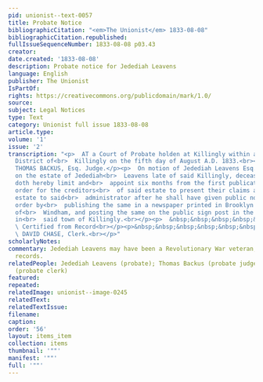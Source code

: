 ```yaml
---
pid: unionist--text-0057
title: Probate Notice
bibliographicCitation: "<em>The Unionist</em> 1833-08-08"
bibliographicCitation.republished: 
fullIssueSequenceNumber: 1833-08-08 p03.43
creator: 
date.created: '1833-08-08'
description: Probate notice for Jedediah Leavens
language: English
publisher: The Unionist
IsPartOf: 
rights: https://creativecommons.org/publicdomain/mark/1.0/
source: 
subject: Legal Notices
type: Text
category: Unionist full issue 1833-08-08
article.type: 
volume: '1'
issue: '2'
transcription: "<p>  AT a Court of Probate holden at Killingly within and for the
  District of<br>  Killingly on the fifth day of August A.D. 1833.<br></p><p>Present
  THOMAS BACKUS, Esq. Judge.</p><p>  On motion of Jedediah Leavens Esq. Administrator
  on the estate of Jedediah<br>  Leavens late of said Killingly, deceased, this court
  doth hereby limit and<br>  appoint six months from the first publication of this
  order for the creditors<br>  of said estate to present their claims against said
  estate to said<br>  administrator after he shall have given public notice of this
  order by<br>  publishing the same in a newspaper printed in Brooklyn in the County
  of<br>  Windham, and posting the same on the public sign post in the East Parish
  in<br>  said town of Killingly.<br></p><p>  &nbsp;&nbsp;&nbsp;&nbsp;&nbsp;&nbsp;&nbsp;&nbsp;&nbsp;&nbsp;&nbsp;&nbsp;&nbsp;&nbsp;&nbsp;&nbsp;&nbsp;&nbsp;&nbsp;&nbsp;&nbsp;&nbsp;&nbsp;<br>
  \ Certified from Record<br></p><p>&nbsp;&nbsp;&nbsp;&nbsp;&nbsp;&nbsp;&nbsp;&nbsp;&nbsp;&nbsp;&nbsp;&nbsp;&nbsp;&nbsp;&nbsp;&nbsp;&nbsp;&nbsp;&nbsp;&nbsp;&nbsp;&nbsp;&nbsp;&nbsp;&nbsp;&nbsp;&nbsp;&nbsp;&nbsp;&nbsp;&nbsp;&nbsp;&nbsp;&nbsp;&nbsp;&nbsp;&nbsp;&nbsp;&nbsp;&nbsp;&nbsp;&nbsp;&nbsp;&nbsp;&nbsp;&nbsp;&nbsp;<br>
  \ DAVID CHASE, Clerk.<br></p>"
scholarlyNotes: 
commentary: Jedediah Leavens may have been a Revolutionary War veteran, based on probate
  records.
relatedPeople: Jedediah Leavens (probate); Thomas Backus (probate judge); David Chase
  (probate clerk)
featured: 
repeated: 
relatedImage: unionist--image-0245
relatedText: 
relatedTextIssue: 
filename: 
caption: 
order: '56'
layout: items_item
collection: items
thumbnail: '""'
manifest: '""'
full: '""'
---
```

